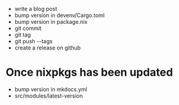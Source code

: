 - write a blog post
- bump version in devenv/Cargo.toml
- bump version in package.nix
- git commit
- git tag
- git push --tags
- create a release on github

# Once nixpkgs has been updated

- bump version in mkdocs.yml
- src/modules/latest-version